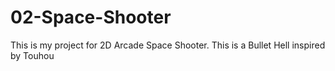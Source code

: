 # 02-Space-Shooter
This is my project for 2D Arcade Space Shooter. This is a Bullet Hell inspired by Touhou
